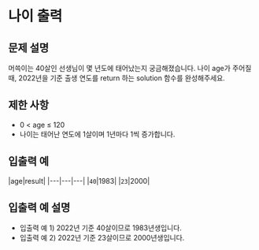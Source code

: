 <h1>나이 출력</h1>


<h2>문제 설명</h2>
머쓱이는 40살인 선생님이 몇 년도에 태어났는지 궁금해졌습니다. 나이 age가 주어질 때, 2022년을 기준 출생 연도를 return 하는 solution 함수를 완성해주세요.


<h2>제한 사항</h2>


- 0 < age ≤ 120
- 나이는 태어난 연도에 1살이며 1년마다 1씩 증가합니다.


<h2>입출력 예</h2>

|age|result|
|---|---|---|
|`40`|1983|
|`23`|2000|


<h2>입출력 예 설명</h2>


- 입출력 예 1) 2022년 기준 40살이므로 1983년생입니다.
- 입출력 예 2) 2022년 기준 23살이므로 2000년생입니다.
